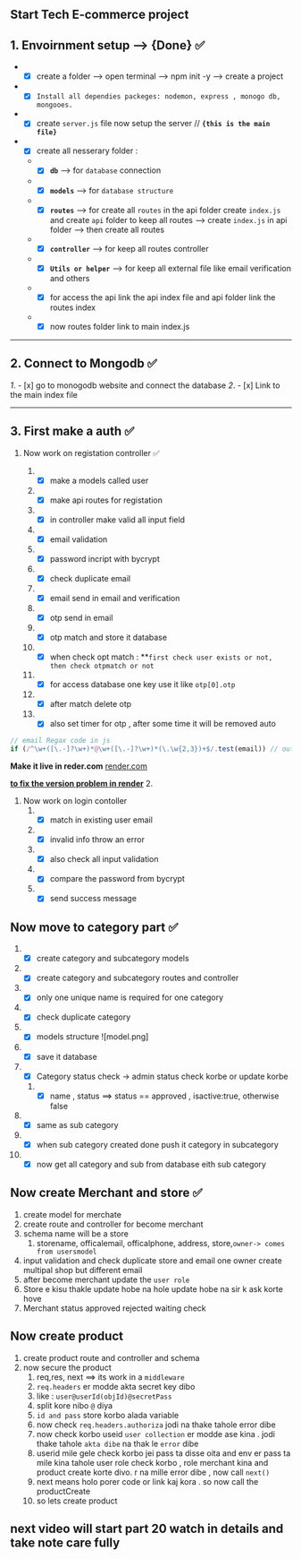 ## **Start Tech E-commerce project**

## 1. Envoirnment setup --> {Done} ✅

- - [x] create a folder --> open terminal --> npm init -y --> create a project
- - [x] `Install all dependies packeges: nodemon, express , monogo db, mongooes. `
- - [x] create `server.js` file now setup the server //
        **`{this is the main file}`**
- - [x] create all nesserary folder :
  * - [x] **`db`** --> for `database` connection
  * - [x] **`models`** --> for `database structure`
  * - [x] **`routes`** --> for create all `routes` in the api folder create
          `index.js` and create `api` folder to keep all routes --> create
          `index.js` in api folder --> then create all routes
  * - [x] **`controller`** --> for keep all routes controller
  * - [x] **`Utils or helper`** --> for keep all external file like email
          verification and others
  * - [x] for access the api link the api index file and api folder link the
          routes index
  * - [x] now routes folder link to main index.js

---

## 2. Connect to Mongodb ✅

_1_. - [x] go to monogodb website and connect the database _2_. - [x] Link to
the main index file

---

## 3. First make a auth ✅

1. Now work on registation controller ✅

   1. - [x] make a models called user
   2. - [x] make api routes for registation
   3. - [x] in controller make valid all input field
   4. - [x] email validation
   5. - [x] password incript with bycrypt
   6. - [x] check duplicate email
   7. - [x] email send in email and verification
   8. - [x] otp send in email
   9. - [x] otp match and store it database
   10. - [x] when check opt match :
             \*\*`first check user exists or not, then check otpmatch or not`
   11. - [x] for access database one key use it like `otp[0].otp`

   12. - [x] after match delete otp
   13. - [x] also set timer for otp , after some time it will be removed auto

```js
// email Regax code in js
if (/^\w+([\.-]?\w+)*@\w+([\.-]?\w+)*(\.\w{2,3})+$/.test(email)) // output : true or false
```

**Make it live in reder.com**
[render.com](https://dashboard.render.com/web/srv-cidiof5gkuvncfchcrs0/events)

**[to fix the version problem in render](https://render.com/docs/node-version?fbclid=IwAR31cyRpOP63v4jlOsYMnVJ_URY8k2LEnJhoSL_o88AVLoMl8A7v8_EFzF4)** 2.
1. Now work on login contoller
    1. - [x] match in existing user email
    2. - [x] invalid info throw an error
    3. - [x] also check all input validation
    4. - [x] compare the password from bycrypt
    5. - [x] send success message

## Now move to category part ✅
  1. - [x] create category and subcategory models
  2. - [x] create category and subcategory routes and controller
  3. - [x] only one unique name is required for one category
  4. - [x] check duplicate category
  5. - [x] models  structure ![model.png]
  6. - [x] save it database
  7. - [x] Category status check -> admin status check korbe or update korbe
      1. - [x] name , status ==> status == approved , isactive:true, otherwise false
  8. - [x] same as sub category
  9. - [x] when sub category created done push it category in subcategory
  10. - [x] now get all category and sub from database eith sub category

## Now create Merchant and store ✅
  1. create model for merchate
  2. create route and controller for become merchant
  3. schema name will be a store
     1. storename, officalemail, officalphone, address, store,`owner-> comes from usersmodel`
  4. input validation and check duplicate store and email one owner create multipal shop but different email
  5. after become merchant update the `user role`
  6. Store e kisu thakle update hobe na hole update hobe na sir k ask korte hove
  7. Merchant status approved rejected waiting check

## Now create product 
  1. create product route and controller and schema
  2. now secure the product
     1. req,res, next ==> its work in a `middleware`
     2. `req.headers` er modde akta secret key dibo
     3. like : `user@userId(objId)@secretPass`
     4. split kore nibo `@` diya
     5. `id and pass` store korbo alada variable
     6. now check `req.headers.authoriza` jodi na thake tahole error dibe
     7. now check korbo useid `user collection` er modde ase kina . jodi thake tahole `akta dibe` na thak le `error` dibe
     8. userid mile gele check korbo jei pass ta disse oita and env er pass ta mile kina tahole user role check korbo , role merchant kina  and product create korte divo. r na mille error dibe , now call `next()`
     9. next means holo porer code or link kaj kora . so now call the productCreate
     10. so lets create product

## next video will start part 20 watch in details and take note care fully



